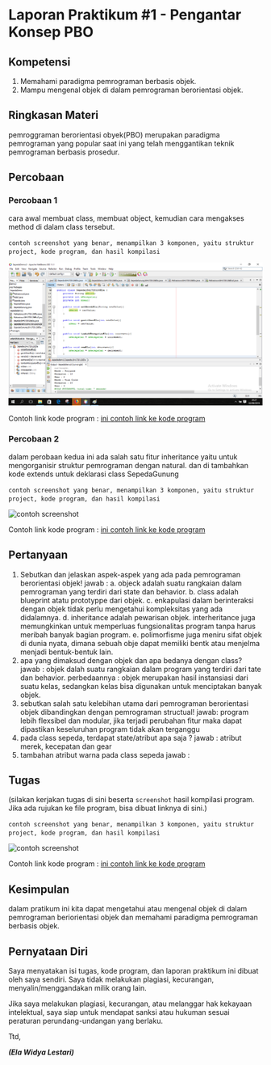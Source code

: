 # Laporan Praktikum #1 - Pengantar Konsep PBO

## Kompetensi

1. Memahami paradigma pemrograman berbasis objek.
2. Mampu mengenal objek di dalam pemrograman berorientasi objek.

## Ringkasan Materi

pemroggraman berorientasi obyek(PBO) merupakan paradigma pemrograman yang popular saat ini yang telah menggantikan teknik pemrograman berbasis prosedur. 
## Percobaan

### Percobaan 1

cara awal membuat class, membuat object, kemudian cara mengakses method di dalam class tersebut.

`contoh screenshot yang benar, menampilkan 3 komponen, yaitu struktur project, kode program, dan hasil kompilasi`

![contoh screenshot](img/percobaan1.png)

Contoh link kode program : [ini contoh link ke kode program](../../src/1_Pengantar_Konsep_PBO/Contoh12345Habibie.java)

### Percobaan 2

dalam perobaan kedua ini ada salah satu fitur inheritance yaitu untuk mengorganisir struktur pemrograman dengan natural. dan di tambahkan kode extends untuk deklarasi class SepedaGunung

`contoh screenshot yang benar, menampilkan 3 komponen, yaitu struktur project, kode program, dan hasil kompilasi`

![contoh screenshot](img/contoh-schot1.PNG)

Contoh link kode program : [ini contoh link ke kode program](../../src/1_Pengantar_Konsep_PBO/Contoh12345Habibie.java)

## Pertanyaan

1. Sebutkan dan jelaskan aspek-aspek yang ada pada pemrograman berorientasi objek!
jawab : 
a. objeck adalah suatu rangkaian dalam pemrograman yang terdiri dari state dan behavior.
b. class adalah blueprint atatu prototyppe dari objek.
c. enkapulasi dalam berinteraksi dengan objek tidak perlu mengetahui kompleksitas yang ada didalamnya.
d. inheritance adalah pewarisan objek. interheritance juga memungkinkan untuk memperluas fungsionalitas program tanpa harus meribah banyak bagian program.
e. polimorfisme juga meniru sifat objek di dunia nyata, dimana sebuah obje dapat memiliki bentk atau menjelma menjadi bentuk-bentuk lain.
2. apa yang dimaksud dengan objek dan apa bedanya dengan class?
jawab : 
objek dalah suatu rangkaian dalam program yang terdiri dari tate dan behavior.
perbedaannya : objek merupakan hasil instansiasi dari suatu kelas, sedangkan kelas bisa digunakan untuk menciptakan banyak objek.
3. sebutkan salah satu kelebihan utama dari pemrograman berorientasi objek dibandingkan dengan pemrograman structual!
jawab:
program lebih flexsibel dan modular, jika terjadi perubahan fitur maka dapat dipastikan keseluruhan program tidak akan terganggu
4. pada class sepeda, terdapat state/atribut apa saja ? 
jawab :
atribut merek, kecepatan dan gear
5. tambahan atribut warna pada class sepeda
jawab : 


## Tugas

(silakan kerjakan tugas di sini beserta `screenshot` hasil kompilasi program. Jika ada rujukan ke file program, bisa dibuat linknya di sini.)

`contoh screenshot yang benar, menampilkan 3 komponen, yaitu struktur project, kode program, dan hasil kompilasi`

![contoh screenshot](img/contoh-schot1.PNG)

Contoh link kode program : [ini contoh link ke kode program](../../src/1_Pengantar_Konsep_PBO/Contoh12345Habibie.java)

## Kesimpulan

dalam pratikum ini kita dapat mengetahui atau mengenal objek di dalam pemrograman beriorientasi objek dan memahami paradigma pemrograman berbasis objek.

## Pernyataan Diri

Saya menyatakan isi tugas, kode program, dan laporan praktikum ini dibuat oleh saya sendiri. Saya tidak melakukan plagiasi, kecurangan, menyalin/menggandakan milik orang lain.

Jika saya melakukan plagiasi, kecurangan, atau melanggar hak kekayaan intelektual, saya siap untuk mendapat sanksi atau hukuman sesuai peraturan perundang-undangan yang berlaku.

Ttd,

***(Ela Widya Lestari)***

